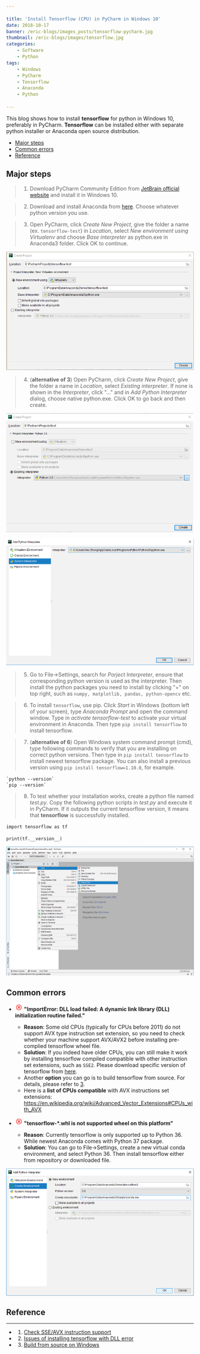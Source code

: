 ```yaml
---

title: 'Install Tensorflow (CPU) in PyCharm in Windows 10'
date: 2018-10-17
banner: /eric-blogs/images_posts/tensorflow-pycharm.jpg
thumbnail: /eric-blogs/images/tensorflow.jpg
categories:
	- Software
	- Python
tags:
	- Windows
	- PyCharm
	- Tensorflow
	- Anaconda
	- Python
	
---
```


This blog shows how to install **tensorflow** for python in Windows 10, preferably in PyCharm. **Tensorflow** can be installed either with separate python installer or Anaconda open source distribution. 

<!-- TOC -->

- [Major steps](#major-steps)
- [Common errors](#common-errors)
- [Reference](#reference)

<!-- /TOC -->

<!--more-->

## Major steps

> 1. Download PyCharm Community Edition from [JetBrain official website](https://www.jetbrains.com/pycharm/download/#section=windows) and install it in Windows 10.

> 2. Download and install Anaconda from [here](https://www.anaconda.com/download/#windows). Choose whatever python version you use.

> 3. Open PyCharm, click *Create New Project*, give the folder a name (ex. `tensorflow-test`) in *Location*, select *New environment using Virtualenv* and choose *Base interpreter* as python.exe in Anaconda3 folder. Click OK to continue.

![image missing](pycharm/create-project-conda.png "Create Project")

> 4. (**alternative of 3**) Open PyCharm, click *Create New Project*, give the folder a name in *Location*, select *Existing interpreter*. If none is shown in the *Interpreter*, click "..." and in *Add Python Interpreter* dialog, choose native python.exe. Click OK to go back and then create.

![image missing](pycharm/create-project-native.png "Create Project")

![image missing](pycharm/add-exist-python-interpreter.png "Add Python Interpreter")

> 5. Go to File->Settings, search for *Porject Interpreter*, ensure that corresponding python version is used as the interpreter. Then install the python packages you need to install by clicking "+" on top right, such as `numpy, matplotlib, pandas, python-opencv` etc.

> 6. To install `tensorflow`, use pip. Click *Start* in Windows (bottom left of your screen), type *Anaconda Prompt* and open the command window. Type in *activate tensorflow-test* to activate your virtual environment in Anaconda. Then type `pip install tensorflow` to install tensorflow.

> 7. (**alternative of 6**) Open Windows system command prompt (cmd), type following commands to verify that you are installing on correct python versions. Then type in `pip install tensorflow` to install newest tensorflow package. You can also install a previous version using `pip install tensorflow=1.10.0`, for example.

	`python --version`
	`pip --version`

> 8. To test whether your installation works, create a python file named *test.py*. Copy the following python scripts in *test.py* and execute it in PyCharm. If it outputs the current tensorflow version, it means that **tensorflow** is successfully installed.

```
import tensorflow as tf

print(tf.__version__)
```

![image missing](pycharm/create-new-python-file.png "Create a new python file")

## Common errors

- ![image missing](pycharm/error.png) **"ImportError: DLL load failed: A dynamic link library (DLL) initialization routine failed."**
  * **Reason**: Some old CPUs (typically for CPUs before 2011) do not support AVX type instruction set extension, so you need to check whether your machine support AVX/AVX2 before installing pre-complied tensorflow wheel file.
  * **Solution**: If you indeed have older CPUs, you can still make it work by installing tensorflow compiled compatible with other instruction set extensions, such as `SSE2`. Please download specific version of tensorflow from [here](https://github.com/ericzhng/tensorflow-windows-wheel/tree/master/1.11.0/py36/CPU).
  * Another **option** you can go is to build tensorflow from source. For details, please refer to [3](#reference).
  * Here is a **list of CPUs compatible** with AVX instructions set extensions:
    https://en.wikipedia.org/wiki/Advanced_Vector_Extensions#CPUs_with_AVX


- ![image missing](pycharm/error.png) **"tensorflow-*.whl is not supported wheel on this platform"**
  * **Reason**: Currently tensorflow is only supported up to Python 36. While newest Anaconda comes with Python 37 package.
  * **Solution**: You can go to File->Settings, create a new virtual conda environment, and select Python 36. Then install tensorflow either from repository or downloaded file.

![image missing](pycharm/create-conda-envs.png "Add Python Interpreter")


## Reference
------
* 1. [Check SSE/AVX instruction support](https://gist.github.com/hi2p-perim/7855506#file-ssecheck-cpp)
* 2. [Issues of installing tensorflow with DLL error](https://github.com/tensorflow/tensorflow/issues/17761)
* 3. [Build from source on Windows](https://www.tensorflow.org/install/source_windows)
